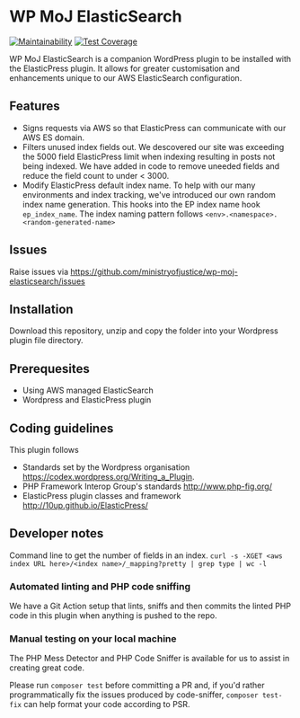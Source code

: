 # WP MoJ ElasticSearch
[![Maintainability](https://api.codeclimate.com/v1/badges/4f7226e63446f09b363c/maintainability)](https://codeclimate.com/github/ministryofjustice/wp-moj-elasticsearch/maintainability) [![Test Coverage](https://api.codeclimate.com/v1/badges/4f7226e63446f09b363c/test_coverage)](https://codeclimate.com/github/ministryofjustice/wp-moj-elasticsearch/test_coverage)

WP MoJ ElasticSearch is a companion WordPress plugin to be installed with the ElasticPress plugin. It allows for greater customisation and enhancements unique to our AWS ElasticSearch configuration.

## Features
* Signs requests via AWS so that ElasticPress can communicate with our AWS ES domain.
* Filters unused index fields out. We descovered our site was exceeding the 5000 field ElasticPress limit when indexing resulting in posts not being indexed. We have added in code to remove uneeded fields and reduce the field count to under < 3000.
* Modify ElasticPress default index name. To help with our many environments and index tracking, we've introduced our own random index name generation. This hooks into the EP index name hook `ep_index_name`. The index naming pattern follows `<env>.<namespace>.<random-generated-name>`

## Issues
Raise issues via
<a href="https://github.com/ministryofjustice/wp-moj-elasticsearch/issues">https://github.com/ministryofjustice/wp-moj-elasticsearch/issues</a>

## Installation
Download this repository, unzip and copy the folder into your Wordpress plugin file directory.

## Prerequesites
* Using AWS managed ElasticSearch
* Wordpress and ElasticPress plugin

## Coding guidelines

This plugin follows

* Standards set by the Wordpress organisation https://codex.wordpress.org/Writing_a_Plugin.
* PHP Framework Interop Group's standards http://www.php-fig.org/
* ElasticPress plugin classes and framework http://10up.github.io/ElasticPress/

## Developer notes
Command line to get the number of fields in an index.
`curl -s -XGET <aws index URL here>/<index name>/_mapping?pretty | grep type | wc -l`

### Automated linting and PHP code sniffing
We have a Git Action setup that lints, sniffs and then commits the linted PHP code in this plugin when anything is pushed to the repo.

### Manual testing on your local machine
The PHP Mess Detector and PHP Code Sniffer is available for us to assist in creating great code.

Please run `composer test` before committing a PR and, if you'd rather programmatically fix the issues produced by code-sniffer, `composer test-fix` can help format your code according to PSR.
